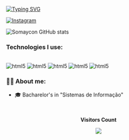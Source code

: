 [![Typing SVG](https://readme-typing-svg.herokuapp.com?font=Fira+Code&pause=1000&color=77FF19&width=435&linescenter=true&vCenter=true&width=1000&lines=Hello,+My+name+is+Felipe+Somaycon;I've+19+years+old;Be+Welcome!+%E2%98%95%EF%B8%8F)](https://git.io/typing-svg)


[![Instagram](https://img.shields.io/badge/Instagram-E4405F?style=for-the-badge&logo=instagram&logoColor=white)](https://www.instagram.com/somaycon.f/)


![Somaycon GitHub stats](https://github-readme-stats.vercel.app/api?username=Somaycon&show_icons=true&theme=chartreuse-dark)

### Technologies I use:

<div style = "display: inline_block"><br/>
  <img aling= "center" alt= "html5"src= "https://img.shields.io/badge/HTML5-E34F26?style=for-the-badge&logo=html5&logoColor=whitee"/>
  <img aling= "center" alt= "html5"src= "https://img.shields.io/badge/CSS3-1572B6?style=for-the-badge&logo=css3&logoColor=white"/>
  <img aling= "center" alt= "html5"src= "https://img.shields.io/badge/JavaScript-F7DF1E?style=for-the-badge&logo=javascript&logoColor=black"/>
  <img aling= "center" alt= "html5"src= "https://img.shields.io/badge/Java-ED8B00?style=for-the-badge&logo=openjdk&logoColor=white"/>
  <img aling= "center" alt= "html5"src= "https://img.shields.io/badge/Flutter-02569B?style=for-the-badge&logo=flutter&logoColor=white"/>
</div>

### 👨‍💻 About me:
<ul>
  <li>🎓 Bacharelor's in "Sistemas de Informação"</li>
</ul>

<div align="center">
<br><p align="centre"><b>Visitors Count</b></p>  
<p align="center"><img align="center" src="https://profile-counter.glitch.me/{Somaycon}/count.svg" /></p> 
<br></div>
